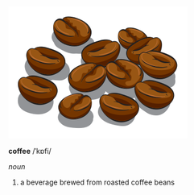 <img class="header-logo" src="/static/coffee.svg"/>

**coffee** /ˈkɒfi/

*noun*

1. a beverage brewed from roasted coffee beans
